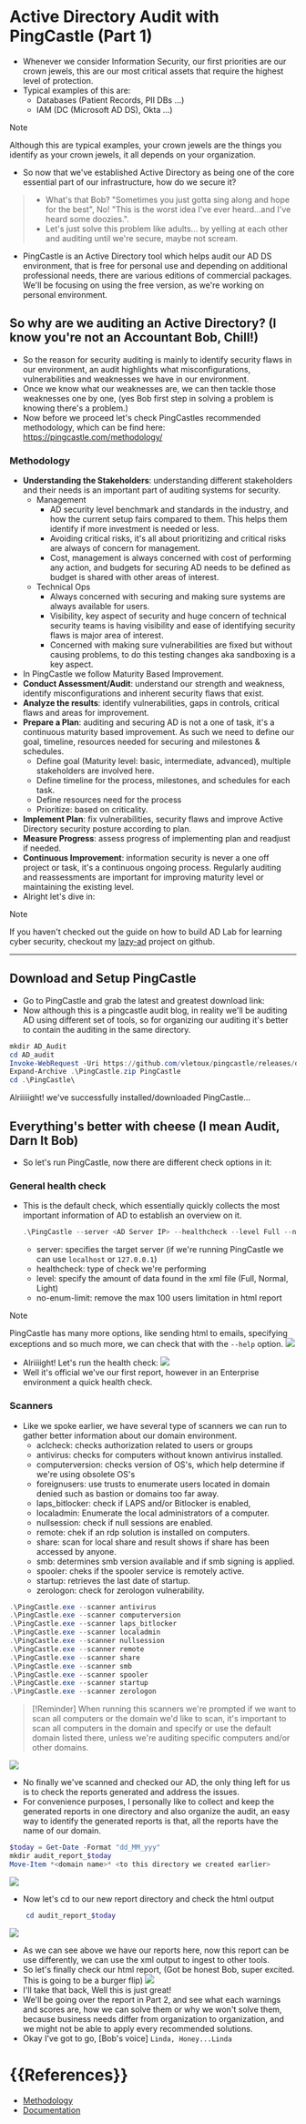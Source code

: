 
# Active Directory Audit with PingCastle (Part 1)
- Whenever we consider Information Security, our first priorities are our crown jewels, this are our most critical assets that require the highest level of protection. 
- Typical examples of this are:
	- Databases (Patient Records, PII DBs ...)
	- IAM (DC (Microsoft AD DS), Okta ...)
> [!Note]
> Although this are typical examples, your crown jewels are the things you identify as your crown jewels, it all depends on your organization.

- So now that we've established Active Directory as being one of the core essential part of our infrastructure, how do we secure it? 
> - What's that Bob? "Sometimes you just gotta sing along and hope for the best", No! "This is the worst idea I've ever heard...and I've heard some doozies.". 
> - Let's just solve this problem like adults... by yelling at each other and auditing until we're secure, maybe not scream.

- PingCastle is an Active Directory tool which helps audit our AD DS environment, that is free for personal use and depending on additional professional needs, there are various editions of commercial packages. We'll be focusing on using the free version, as we're working on personal environment.
## So why are we auditing an Active Directory? (I know you're not an Accountant Bob, Chill!) ##
- So the reason for security auditing is mainly to identify security flaws in our environment, an audit highlights what misconfigurations, vulnerabilities and weaknesses we have in our environment.
- Once we know what our weaknesses are, we can then tackle those weaknesses one by one, (yes Bob first step in solving a problem is knowing there's a problem.)
- Now before we proceed let's check PingCastles recommended methodology, which can be find here: https://pingcastle.com/methodology/
### Methodology ###
- **Understanding the Stakeholders**: understanding different stakeholders and their needs is an important part of auditing systems for security.
	- Management
		- AD security level benchmark and standards in the industry, and how the current setup fairs compared to them. This helps them identify if more investment is needed or less.
		- Avoiding critical risks, it's all about prioritizing and critical risks are always of concern for management.
		- Cost, management is always concerned with cost of performing any action, and budgets for securing AD needs to be defined as budget is shared with other areas of interest.
	- Technical Ops
		- Always concerned with securing and making sure systems are always available for users.
		- Visibility, key aspect of security and huge concern of technical security teams is having visibility and ease of identifying security flaws is major area of interest.
		- Concerned with making sure vulnerabilities are fixed but without causing problems, to do this testing changes aka sandboxing is a key aspect.
- In PingCastle we follow Maturity Based Improvement.
- **Conduct Assessment/Audit**: understand our strength and weakness, identify misconfigurations and inherent security flaws that exist.
- **Analyze the results**: identify vulnerabilities, gaps in controls, critical flaws and areas for improvement.
- **Prepare a Plan**: auditing and securing AD is not a one of task, it's a continuous maturity based improvement. As such we need to define our goal, timeline, resources needed for securing and milestones  & schedules.
	- Define goal (Maturity level: basic, intermediate, advanced), multiple stakeholders are involved here.
	- Define timeline for the process, milestones, and schedules for each task.
	- Define resources need for the process
	- Prioritize: based on criticality.
- **Implement Plan**: fix vulnerabilities, security flaws and improve Active Directory security posture according to plan.
- **Measure Progress**: assess progress of implementing plan and readjust if needed.
- **Continuous Improvement**: information security is never a one off project or task, it's a continuous ongoing process. Regularly auditing and reassessments are important for improving maturity level or maintaining the existing level. 
- Alright let's dive in:
> [!Note]
> If you haven't checked out the guide on how to build AD Lab for learning cyber security, checkout my [lazy-ad](https://github.com/krooth/lazy-AD) project on github.

---

## Download and Setup PingCastle ##
- Go to PingCastle and grab the latest and greatest download link:
- Now although this is a pingcastle audit blog, in reality we'll be auditing AD using different set of tools, so for organizing our auditing it's better to contain the auditing in the same directory. 
 ```PowerShell
 mkdir AD_Audit
 cd AD_audit
 Invoke-WebRequest -Uri https://github.com/vletoux/pingcastle/releases/download/3.2.0.1/PingCastle_3.2.0.1.zip -Outfile PingCastle.zip
 Expand-Archive .\PingCastle.zip PingCastle
 cd .\PingCastle\
 ```
 Alriiiiight! we've successfully installed/downloaded PingCastle...
## Everything's better with cheese (I mean Audit, Darn It Bob) ##
- So let's run PingCastle, now there are different check options in it:
### General health check ###
- This is the default check, which essentially quickly collects the most important information of AD to establish an overview on it.
	```PowerShell
	.\PingCastle --server <AD Server IP> --healthcheck --level Full --no-enum-limit
	```
	
	- server: specifies the target server (if we're running PingCastle we can use `localhost` or `127.0.0.1`)
	- healthcheck: type of check we're performing
	- level: specify the amount of data found in the xml file (Full, Normal, Light)
	- no-enum-limit: remove the max 100 users limitation in html report

> [!Note]
> PingCastle has many more options, like sending html to emails, specifying exceptions and so much more, we can check that with the `--help` option.
![](../../imgs/Pasted%20image%2020240302124021.png)

- Alriiiight! Let's run the health check:
![](../../imgs/Pasted%20image%2020240305224838.png)
- Well it's official we've our first report, however in an Enterprise environment a quick health check.
### Scanners ###
- Like we spoke earlier, we have several type of scanners we can run to gather better information about our domain environment.
	- aclcheck: checks authorization related to users or groups
	- antivirus: checks for computers without known antivirus installed.
	- computerversion: checks version of OS's, which help determine if we're using obsolete OS's
	- foreignusers: use trusts to enumerate users located in domain denied such as bastion or domains too far away.
	- laps_bitlocker: check if LAPS and/or Bitlocker is enabled,
	- localadmin: Enumerate the local administrators of a computer.
	- nullsession: check if null sessions are enabled.
	- remote: chek if an rdp solution is installed on computers.
	- share: scan for local share and result shows if share has been accessed by anyone.
	- smb: determines smb version available and if smb signing is applied.
	- spooler: cheks if the spooler service is remotely active.
	- startup: retrieves the last date of startup.
	- zerologon: check for zerologon vulnerability.

```PowerShell
.\PingCastle.exe --scanner antivirus
.\PingCastle.exe --scanner computerversion
.\PingCastle.exe --scanner laps_bitlocker
.\PingCastle.exe --scanner localadmin
.\PingCastle.exe --scanner nullsession
.\PingCastle.exe --scanner remote
.\PingCastle.exe --scanner share
.\PingCastle.exe --scanner smb
.\PingCastle.exe --scanner spooler
.\PingCastle.exe --scanner startup
.\PingCastle.exe --scanner zerologon
```

> [!Reminder]
> When running this scanners we're prompted if we want to scan all computers or the domain we'd like to scan, it's important to scan all computers in the domain and specify or use the default domain listed there, unless we're auditing specific computers and/or other domains.

![](../../imgs/Pasted%20image%2020240306122211.png)
- No finally we've scanned and checked our AD, the only thing left for us is to check the reports generated and address the issues.
- For convenience purposes, I personally like to collect and keep the generated reports in one directory and also organize the audit, an easy way to identify the generated reports is that, all the reports have the name of our domain. 
```PowerShell
$today = Get-Date -Format "dd_MM_yyy"
mkdir audit_report_$today
Move-Item *<domain name>* <to this directory we created earlier>
```

![](../../imgs/Pasted%20image%2020240306124003.png)

- Now let's cd to our new report directory and check the html output
```PowerShell
	cd audit_report_$today
```
![](../../imgs/Pasted%20image%2020240306124403.png)
- As we can see above we have our reports here, now this report can be use differently, we can use the xml output to ingest to other tools.
- So let's finally check our html report, (Got be honest Bob, super excited. This is going to be a burger flip)
![](../../imgs/Pasted%20image%2020240306125355.png)
- I'll take that back, Well this is just great!
- We'll be going over the report in Part 2, and see what each warnings and scores are, how we can solve them or why we won't solve them, because business needs differ from organization to organization, and we might not be able to apply every recommended solutions.
- Okay I've got to go, [Bob's voice] `Linda, Honey...Linda`
# {{References}}
- [Methodology](https://pingcastle.com/methodology/)
- [Documentation](https://pingcastle.com/methodology/)